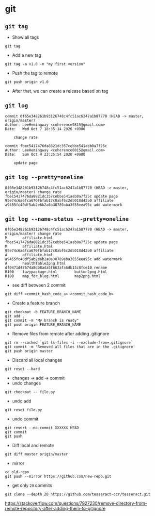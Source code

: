 # git

## `git tag`
* Show all tags
```
git tag
```

* Add a new tag
```
git tag -a v1.0 -m "my first version"
```

* Push the tag to remote
```
git push origin v1.0
```

* After that, we can create a release based on tag

## `git log`
```
commit 0f65e348261b93126748c4fc51ac6247a1b87770 (HEAD -> master, origin/master)
Author: LeeHemingway <coherence0815@gmail.com>
Date:   Wed Oct 7 18:35:14 2020 +0900

    change rate

commit fbec5417476da8821dc357cebbe541aeb0a7f25c
Author: LeeHemingway <coherence0815@gmail.com>
Date:   Sun Oct 4 23:35:54 2020 +0900

    update page
```

## `git log --pretty=oneline`
```
0f65e348261b93126748c4fc51ac6247a1b87770 (HEAD -> master, origin/master) change rate
fbec5417476da8821dc357cebbe541aeb0a7f25c update page
95e74c6a6fca670fbfab17c0abf6c2db018d42b0 affiliate
a9455fc40df5ab2e6b2a0a30789aba3655eea95c add watermark
```

## `git log --name-status --pretty=oneline`
```
0f65e348261b93126748c4fc51ac6247a1b87770 (HEAD -> master, origin/master) change rate
M       affiliate.html
fbec5417476da8821dc357cebbe541aeb0a7f25c update page
M       affiliate.html
95e74c6a6fca670fbfab17c0abf6c2db018d42b0 affiliate
A       affiliate.html
a9455fc40df5ab2e6b2a0a30789aba3655eea95c add watermark
A       healthTable2png.html
df0471d47674a8db8ada5f663afa6db13c8fce10 rename
R100    lazypackage.html        button2png.html
R100    map_for_blog.html       map2png.html
```

* see diff between 2 commit 
```
git diff <commit_hash_code_a> <commit_hash_code_b> 
```

* Create a feature branch  
```
git checkout -b FEATURE_BRANCH_NAME
git add .
git commit -m "My branch is ready"
git push origin FEATURE_BRANCH_NAME
```

* Remove files from remote after adding .gitignore  
```
git rm --cached `git ls-files -i --exclude-from=.gitignore` 
git commit -m 'Removed all files that are in the .gitignore' 
git push origin master
```

* Discard all local changes  
```
git reset --hard
```

* changes -> add -> commit
* undo changes
```
git checkout -- file.py
```

* undo add
```
git reset file.py
```

* undo commit
```
git revert --no-commit XXXXXX HEAD
git commit
git push
```

* Diff local and remote  
```
git diff master origin/master
```

* mirror  
```
cd old-repo
git push --mirror https://github.com/new-repo.git
```

* get only `20` commits
```
git clone --depth 20 https://github.com/tesseract-ocr/tesseract.git
```

https://stackoverflow.com/questions/7927230/remove-directory-from-remote-repository-after-adding-them-to-gitignore

